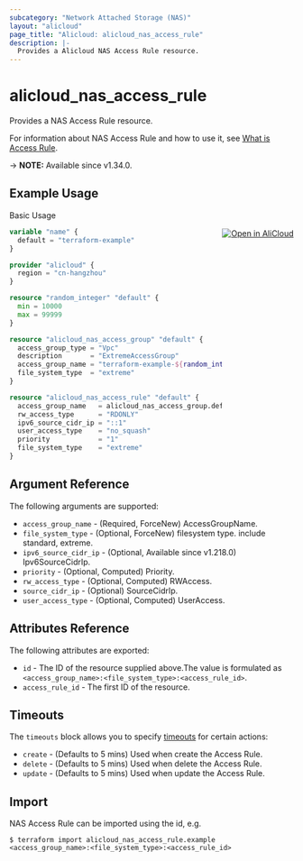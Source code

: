 ```yaml
---
subcategory: "Network Attached Storage (NAS)"
layout: "alicloud"
page_title: "Alicloud: alicloud_nas_access_rule"
description: |-
  Provides a Alicloud NAS Access Rule resource.
---
```


# alicloud_nas_access_rule

Provides a NAS Access Rule resource. 

For information about NAS Access Rule and how to use it, see [What is Access Rule](https://www.alibabacloud.com/help/en/nas/developer-reference/api-nas-2017-06-26-createaccessrule).

-> **NOTE:** Available since v1.34.0.

## Example Usage
<div class="oics-button" style="float: right;margin: 0 0 -40px 0;">
  <a href="https://api.aliyun.com/api-tools/terraform?resource=alicloud_nas_access_rule&exampleId=a173801b-1e04-f167-4152-54456b0837be7cead684&activeTab=example&spm=docs.r.nas_access_rule.0.a173801b1e" target="_blank">
    <img alt="Open in AliCloud" src="https://img.alicdn.com/imgextra/i1/O1CN01hjjqXv1uYUlY56FyX_!!6000000006049-55-tps-254-36.svg" style="max-height: 44px; margin: 32px auto; max-width: 100%;">
  </a>
</div>

Basic Usage

```terraform
variable "name" {
  default = "terraform-example"
}

provider "alicloud" {
  region = "cn-hangzhou"
}

resource "random_integer" "default" {
  min = 10000
  max = 99999
}

resource "alicloud_nas_access_group" "default" {
  access_group_type = "Vpc"
  description       = "ExtremeAccessGroup"
  access_group_name = "terraform-example-${random_integer.default.result}"
  file_system_type  = "extreme"
}

resource "alicloud_nas_access_rule" "default" {
  access_group_name   = alicloud_nas_access_group.default.access_group_name
  rw_access_type      = "RDONLY"
  ipv6_source_cidr_ip = "::1"
  user_access_type    = "no_squash"
  priority            = "1"
  file_system_type    = "extreme"
}

```

## Argument Reference

The following arguments are supported:
* `access_group_name` - (Required, ForceNew) AccessGroupName.
* `file_system_type` - (Optional, ForceNew) filesystem type. include standard, extreme.
* `ipv6_source_cidr_ip` - (Optional, Available since v1.218.0) Ipv6SourceCidrIp.
* `priority` - (Optional, Computed) Priority.
* `rw_access_type` - (Optional, Computed) RWAccess.
* `source_cidr_ip` - (Optional) SourceCidrIp.
* `user_access_type` - (Optional, Computed) UserAccess.

## Attributes Reference

The following attributes are exported:
* `id` - The ID of the resource supplied above.The value is formulated as `<access_group_name>:<file_system_type>:<access_rule_id>`.
* `access_rule_id` - The first ID of the resource.

## Timeouts

The `timeouts` block allows you to specify [timeouts](https://www.terraform.io/docs/configuration-0-11/resources.html#timeouts) for certain actions:
* `create` - (Defaults to 5 mins) Used when create the Access Rule.
* `delete` - (Defaults to 5 mins) Used when delete the Access Rule.
* `update` - (Defaults to 5 mins) Used when update the Access Rule.

## Import

NAS Access Rule can be imported using the id, e.g.

```shell
$ terraform import alicloud_nas_access_rule.example <access_group_name>:<file_system_type>:<access_rule_id>
```